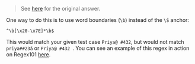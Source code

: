 
> See [here](https://stackoverflow.com/a/73207214/6456163) for the original answer.

One way to do this is to use word boundaries (`\b`) instead of the `\S` anchor:

```regex
^\b[\x20-\x7E]*\b$
```

This would match your given test case `Priya@ #432`, but would not match `priya##23á` or `Priya@ #432 `. You can see an example of this regex in action on Regex101 [here](https://regex101.com/r/bpcUmQ/1).

